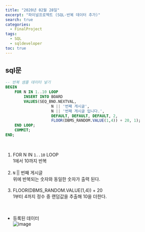 ```yaml
---
title: "2020년 02월 28일"
excerpt: "파이널프로젝트 (SQL-반복 데이터 추가)"
search: true
categories: 
  - FinalProject
tags: 
  - SQL
  - sqldeveloper
toc: true
---
```


## sql문

```sql
-- 반복 샘플 데이터 넣기
BEGIN
    FOR N IN 1..10 LOOP
        INSERT INTO BOARD
        VALUES(SEQ_BNO.NEXTVAL,
                    N || '번째 게시글',
                    N || '번째 게시글 입니다.',
                    DEFAULT, DEFAULT, DEFAULT, 2,
                    FLOOR(DBMS_RANDOM.VALUE(1,4)) + 20, 1);
    END LOOP;
    COMMIT;
END;
```

<br>

1. FOR N IN `1..10` LOOP<br>
1에서 10까지 반복<br><br>
2. `N` ||  번째 게시글<br>
위에 반복되는 숫자와 동일한 숫자가 출력 된다.<br><br>
3. FLOOR(DBMS_RANDOM.VALUE(1,4)) + 20<br>
1부터 4까지 정수 중 랜덤값을 추출해 10을 더한다.<br><br><br>



- 등록된 데이터 <br>
![image](https://user-images.githubusercontent.com/73421820/109422743-4039bd00-7a20-11eb-8210-27eb428b5594.png)

<br><br>



